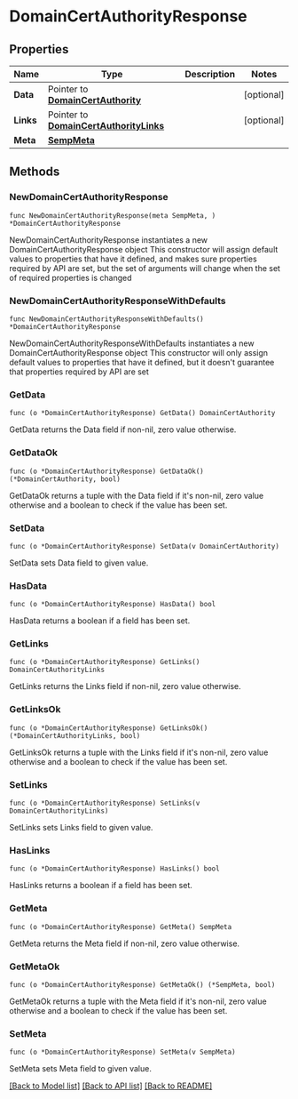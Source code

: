 # DomainCertAuthorityResponse

## Properties

Name | Type | Description | Notes
------------ | ------------- | ------------- | -------------
**Data** | Pointer to [**DomainCertAuthority**](DomainCertAuthority.md) |  | [optional] 
**Links** | Pointer to [**DomainCertAuthorityLinks**](DomainCertAuthorityLinks.md) |  | [optional] 
**Meta** | [**SempMeta**](SempMeta.md) |  | 

## Methods

### NewDomainCertAuthorityResponse

`func NewDomainCertAuthorityResponse(meta SempMeta, ) *DomainCertAuthorityResponse`

NewDomainCertAuthorityResponse instantiates a new DomainCertAuthorityResponse object
This constructor will assign default values to properties that have it defined,
and makes sure properties required by API are set, but the set of arguments
will change when the set of required properties is changed

### NewDomainCertAuthorityResponseWithDefaults

`func NewDomainCertAuthorityResponseWithDefaults() *DomainCertAuthorityResponse`

NewDomainCertAuthorityResponseWithDefaults instantiates a new DomainCertAuthorityResponse object
This constructor will only assign default values to properties that have it defined,
but it doesn't guarantee that properties required by API are set

### GetData

`func (o *DomainCertAuthorityResponse) GetData() DomainCertAuthority`

GetData returns the Data field if non-nil, zero value otherwise.

### GetDataOk

`func (o *DomainCertAuthorityResponse) GetDataOk() (*DomainCertAuthority, bool)`

GetDataOk returns a tuple with the Data field if it's non-nil, zero value otherwise
and a boolean to check if the value has been set.

### SetData

`func (o *DomainCertAuthorityResponse) SetData(v DomainCertAuthority)`

SetData sets Data field to given value.

### HasData

`func (o *DomainCertAuthorityResponse) HasData() bool`

HasData returns a boolean if a field has been set.

### GetLinks

`func (o *DomainCertAuthorityResponse) GetLinks() DomainCertAuthorityLinks`

GetLinks returns the Links field if non-nil, zero value otherwise.

### GetLinksOk

`func (o *DomainCertAuthorityResponse) GetLinksOk() (*DomainCertAuthorityLinks, bool)`

GetLinksOk returns a tuple with the Links field if it's non-nil, zero value otherwise
and a boolean to check if the value has been set.

### SetLinks

`func (o *DomainCertAuthorityResponse) SetLinks(v DomainCertAuthorityLinks)`

SetLinks sets Links field to given value.

### HasLinks

`func (o *DomainCertAuthorityResponse) HasLinks() bool`

HasLinks returns a boolean if a field has been set.

### GetMeta

`func (o *DomainCertAuthorityResponse) GetMeta() SempMeta`

GetMeta returns the Meta field if non-nil, zero value otherwise.

### GetMetaOk

`func (o *DomainCertAuthorityResponse) GetMetaOk() (*SempMeta, bool)`

GetMetaOk returns a tuple with the Meta field if it's non-nil, zero value otherwise
and a boolean to check if the value has been set.

### SetMeta

`func (o *DomainCertAuthorityResponse) SetMeta(v SempMeta)`

SetMeta sets Meta field to given value.



[[Back to Model list]](../README.md#documentation-for-models) [[Back to API list]](../README.md#documentation-for-api-endpoints) [[Back to README]](../README.md)


